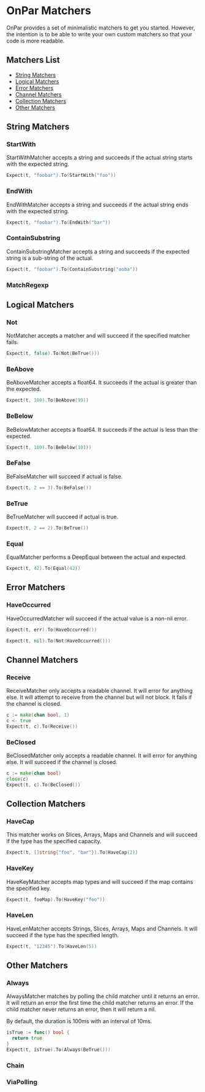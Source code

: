 # OnPar Matchers

OnPar provides a set of minimalistic matchers to get you started.
However, the intention is to be able to write your own custom matchers so that
your code is more readable.


## Matchers List
- [String Matchers](#string-matchers)
- [Logical Matchers](#logical-matchers)
- [Error Matchers](#error-matchers)
- [Channel Matchers](#channel-matchers)
- [Collection Matchers](#collection-matchers)
- [Other Matchers](#other-matchers)


## String Matchers
### StartWith
StartWithMatcher accepts a string and succeeds if the actual string starts with
the expected string.

```go
Expect(t, "foobar").To(StartWith("foo"))
```

### EndWith
EndWithMatcher accepts a string and succeeds if the actual string ends with
the expected string.

```go
Expect(t, "foobar").To(EndWith("bar"))
```

### ContainSubstring
ContainSubstringMatcher accepts a string and succeeds if the expected string is a
sub-string of the actual.

```go
Expect(t, "foobar").To(ContainSubstring("ooba"))
```
### MatchRegexp

## Logical Matchers
### Not
NotMatcher accepts a matcher and will succeed if the specified matcher fails.

```go
Expect(t, false).To(Not(BeTrue()))
```

### BeAbove
BeAboveMatcher accepts a float64. It succeeds if the actual is greater
than the expected.

```go
Expect(t, 100).To(BeAbove(99))
```

### BeBelow
BeBelowMatcher accepts a float64. It succeeds if the actual is
less than the expected.

```go
Expect(t, 100).To(BeBelow(101))
```

### BeFalse
BeFalseMatcher will succeed if actual is false.

```go
Expect(t, 2 == 3).To(BeFalse())
```

### BeTrue
BeTrueMatcher will succeed if actual is true.

```go
Expect(t, 2 == 2).To(BeTrue())
```

### Equal
EqualMatcher performs a DeepEqual between the actual and expected.

```go
Expect(t, 42).To(Equal(42))
```

## Error Matchers
### HaveOccurred
HaveOccurredMatcher will succeed if the actual value is a non-nil error.

```go
Expect(t, err).To(HaveOccurred())

Expect(t, nil).To(Not(HaveOccurred()))
```

## Channel Matchers
### Receive
ReceiveMatcher only accepts a readable channel. It will error for anything else.
It will attempt to receive from the channel but will not block.
It fails if the channel is closed.

```go
c := make(chan bool, 1)
c <- true
Expect(t, c).To(Receive())
```

### BeClosed
BeClosedMatcher only accepts a readable channel. It will error for anything else.
It will succeed if the channel is closed.

```go
c := make(chan bool)
close(c)
Expect(t, c).To(BeClosed())
```

## Collection Matchers
### HaveCap
This matcher works on Slices, Arrays, Maps and Channels and will succeed if the
type has the specified capacity.

```go
Expect(t, []string{"foo", "bar"}).To(HaveCap(2))
```
### HaveKey
HaveKeyMatcher accepts map types and will succeed if the map contains the
specified key.

```go
Expect(t, fooMap).To(HaveKey("foo"))
```

### HaveLen
HaveLenMatcher accepts Strings, Slices, Arrays, Maps and Channels. It will
succeed if the type has the specified length.

```go
Expect(t, "12345").To(HaveLen(5))
```

## Other Matchers
### Always
AlwaysMatcher matches by polling the child matcher until it returns an error.
It will return an error the first time the child matcher returns an error.
If the child matcher never returns an error, then it will return a nil.

By default, the duration is 100ms with an interval of 10ms.

```go
isTrue := func() bool {
  return true
}
Expect(t, isTrue).To(Always(BeTrue()))
```

### Chain
### ViaPolling
